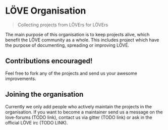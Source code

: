 # LÖVE Organisation

> Collecting projects from LÖVErs for LÖVErs

The main purpose of this organisation is to keep projects alive, which benefit the LÖVE community as a whole. This includes project which have the purpose of documenting, spreading or improving LÖVE.

## Contributions encouraged!

Feel free to fork any of the projects and send us your awesome improvements. 

## Joining the organisation

Currently we only add people who actively maintain the projects in the organisation. If you want to become a maintainer send us a message on the love-forums (TODO link), contact us via gitter (TODO link) or ask in the official LÖVE irc (TODO LINK).
